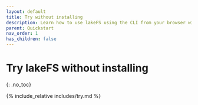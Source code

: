 ```yaml
---
layout: default
title: Try without installing
description: Learn how to use lakeFS using the CLI from your browser without installing anything.
parent: Quickstart
nav_order: 1
has_children: false
---
```


# Try lakeFS without installing
{: .no_toc}

{% include_relative includes/try.md %}
